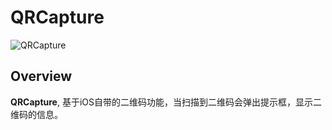 # QRCapture

![QRCapture](https://github.com/zhanjiarong/QRCapture/blob/master/IMG_0187.PNG?raw=true "QRCapture")


## Overview

**QRCapture**, 基于iOS自带的二维码功能，当扫描到二维码会弹出提示框，显示二维码的信息。

